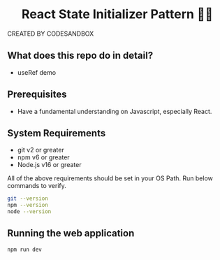 <h1 align="center">React State Initializer Pattern 👨‍💻</h1>

CREATED BY CODESANDBOX

## What does this repo do in detail?

- useRef demo

## Prerequisites

- Have a fundamental understanding on Javascript, especially React.

## System Requirements

- git v2 or greater
- npm v6 or greater
- Node.js v16 or greater

All of the above requirements should be set in your OS Path. Run below commands to verify.

```bash
git --version
npm --version
node --version
```

## Running the web application

```npm
npm run dev
```
